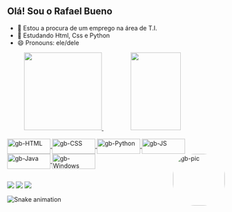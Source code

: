 ## Olá! Sou o Rafael Bueno

- 🔭 Estou a procura de um emprego na área de T.I.
- 🌱 Estudando Html, Css e Python
- 😄 Pronouns: ele/dele


<div align="center">
  <a href="https://github.com/gbRafael">
  <img height="180em" src="https://github-readme-stats.vercel.app/api?username=gbRafael&show_icons=true&theme=dark&include_all_commits=true&count_private=true"/>
  <img height="180em" width="48%" src="https://github-readme-stats.vercel.app/api/wakatime?gbRafael=willianrod&layout=compact&theme=dark"/>
</div>

  
  
 <div style="display: inline_block"><br>

  <img align="center" alt="gb-HTML" height="35" width="100" src="https://img.shields.io/badge/HTML5-E34F26?style=for-the-badge&logo=html5&logoColor=white">
  <img align="center" alt="gb-CSS" height="35" width="100" src="https://img.shields.io/badge/CSS-239120?&style=for-the-badge&logo=css3&logoColor=white">
  <img align="center" alt="gb-Python" height="35" width="100" src="https://img.shields.io/badge/Python-14354C?style=for-the-badge&logo=python&logoColor=white">
  <img align="center" alt="gb-JS" height="35" width="100" src="https://img.shields.io/badge/JavaScript-323330?style=for-the-badge&logo=javascript&logoColor=F7DF1E">
  <img align="center" alt="gb-Java" height="35" width="100" src="https://img.shields.io/badge/Java-ED8B00?style=for-the-badge&logo=java&logoColor=white">
  <img align="center" alt="gb-Windows" height="35" width="100" src="https://img.shields.io/badge/Windows-0078D6?style=for-the-badge&logo=windows&logoColor=white">
  <img align="right" alt="gb-pic" height="120" style="border-radius:50px;" src="https://cdn.discordapp.com/attachments/910961336832389140/943596996437086208/nyan-cat-1.gif">

</div>

## 
  
<div>
  <a href="https://www.instagram.com/rafa.gbueno/" target="_blank"><img src="https://img.shields.io/badge/-Instagram-%23E4405F?style=for-the-badge&logo=instagram&logoColor=white" target="_blank"></a>
  <a href="https://www.linkedin.com/in/rafael-de-goes-bueno-aba4a3199/" target="_blank"><img src="https://img.shields.io/badge/-LinkedIn-%230077B5?style=for-the-badge&logo=linkedin&logoColor=white" target="_blank"></a> 
  <a href = "mailto:rafaelbueno.rgb@gmail.com"><img src="https://img.shields.io/badge/Gmail-D14836?style=for-the-badge&logo=gmail&logoColor=white" target="_blank"></a>

  ![Snake animation](https://github.com/gbRafael/gbRafael/blob/output/github-contribution-grid-snake.svg)

</div>
